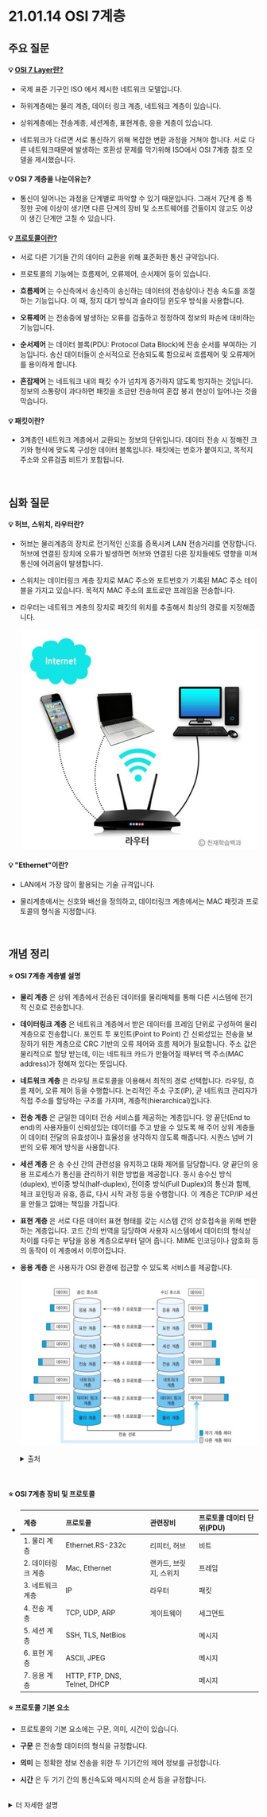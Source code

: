 # 21.01.14 OSI 7계층

## 주요 질문

#### 💡 [OSI 7 Layer란?](#OSI-7계층-계층별-요약-설명)
   * 국제 표준 기구인 ISO 에서 제시한 네트워크 모델입니다.

* 하위계층에는 물리 계층, 데이터 링크 계층, 네트워크 계층이 있습니다.

* 상위계층에는 전송계층, 세션계층, 표현계층, 응용 게층이 있습니다. 

* 네트워크가 다르면 서로 통신하기 위해 복잡한 변환 과정을 거쳐야 합니다.
서로 다른 네트워크때문에 발생하는 호환성 문제를 막기위해 ISO에서 OSI 7계층 참조 모델을 제시했습니다.

   
#### 💡 OSI 7 계층을 나눈이유는?
   * 통신이 일어나는 과정을 단계별로 파악할 수 있기 때문입니다.
그래서 7단계 중 특정한 곳에 이상이 생기면 다른 단계의 장비 및 소프트웨어를 건들이지 않고도 이상이 생긴 단계만 고칠 수 있습니다.
   

#### 💡 [프로토콜이란?](#프로토콜-기본-요소)
   * 서로 다른 기기들 간의 데이터 교환을 위해 표준화한 통신 규약입니다.

* 프로토콜의 기능에는 흐름제어, 오류제어, 순서제어 등이 있습니다.

* __흐름제어__ 는 수신측에서 송신측이 송신하는 데이터의 전송량이나 전송 속도를 조절하는 기능입니다. 
이 때, 정지 대기 방식과 슬라이딩 윈도우 방식을 사용합니다.

* __오류제어__ 는 전송중에 발생하는 오류를 검출하고 정정하여 정보의 파손에 대비하는 기능입니다.

* __순서제어__ 는 데이터 블록(PDU: Protocol Data Block)에 전송 순서를 부여하는 기능입니다.
송신 데이터들이 순서적으로 전송되도록 함으로써 흐름제어 및 오류제어를 용이하게 합니다.

* __혼잡제어__ 는 네트워크 내의 패킷 수가 넘치게 증가하지 않도록 방지하는 것입니다.
정보의 소통량이 과다하면 패킷을 조금만 전송하여 혼잡 붕괴 현상이 일어나는 것을 막습니다.

#### 💡 패킷이란?
   * 3계층인 네트워크 계층에서 교환되는 정보의 단위입니다.
데이터 전송 시 정해진 크기와 형식에 맞도록 구성한 데이터 블록입니다.
패킷에는 번호가 붙여지고, 목적지 주소와 오류검출 비트가 포함됩니다.
   



<br/>

## 심화 질문

#### 💡 허브, 스위치, 라우터란?
   * 허브는 물리계층의 장치로 전기적인 신호를 증폭시켜 LAN 전송거리를 연장합니다.
   허브에 연결된 장치에 오류가 발생하면 허브와 연결된 다른 장치들에도 영향을 미쳐 통신에 어려움이 발생합니다.
   * 스위치는 데이터링크 계층 장치로 MAC 주소와 포트번호가 기록된 MAC 주소 테이블을 가지고 있습니다.
   목적지 MAC 주소의 포트로만 프레임을 전송합니다.
   * 라우터는 네트워크 계층의 장치로 패킷의 위치를 추출해서 최상의 경로를 지정해줍니다.

     ![라우터](images/router.png)
   
#### 💡 "Ethernet"이란?
   * LAN에서 가장 많이 활용되는 기술 규격입니다. 

* 물리계층에서는 신호와 배선을 정의하고, 데이터링크 계층에서는 MAC 패킷과 프로토콜의 형식을 지정합니다.
   



<br/>

## 개념 정리

#### ⭐ OSI 7계층 계층별 설명
* __물리 계층__ 은 상위 계층에서 전송된 데이터를 물리매체를 통해 다른 시스템에 전기적 신호로 전송합니다. 


* __데이터링크 계층__ 은 네트워크 계층에서 받은 데이터를 프레임 단위로 구성하여 물리 계층으로 전송합니다. 포인트 투 포인트(Point to Point) 간 신뢰성있는 전송을 보장하기 위한 계층으로 CRC 기반의 오류 제어와 흐름 제어가 필요합니다.
주소 값은 물리적으로 할당 받는데, 이는 네트워크 카드가 만들어질 때부터 맥 주소(MAC address)가 정해져 있다는 뜻입니다.


* __네트워크 계층__ 은 라우팅 프로토콜을 이용해서 최적의 경로 선택합니다. 라우팅, 흐름 제어, 오류 제어 등을 수행합니다.
논리적인 주소 구조(IP), 곧 네트워크 관리자가 직접 주소를 할당하는 구조를 가지며, 계층적(hierarchical)입니다.

* __전송 계층__ 은 균일한 데이터 전송 서비스를 제공하는 계층입니다. 양 끝단(End to end)의 사용자들이 신뢰성있는 데이터를 주고 받을 수 있도록 해 주어 상위 계층들이 데이터 전달의 유효성이나 효율성을 생각하지 않도록 해줍니다.
시퀀스 넘버 기반의 오류 제어 방식을 사용합니다.

* __세션 계층__ 은 송 수신 간의 관련성을 유지하고 대화 제어를 담당합니다. 양 끝단의 응용 프로세스가 통신을 관리하기 위한 방법을 제공합니다.
동시 송수신 방식(duplex), 반이중 방식(half-duplex), 전이중 방식(Full Duplex)의 통신과 함께, 체크 포인팅과 유휴, 종료, 다시 시작 과정 등을 수행합니다.
이 계층은 TCP/IP 세션을 만들고 없애는 책임을 가집니다.

* __표현 계층__ 은 서로 다른 데이터 표현 형태를 갖는 시스템 간의 상호접속을 위해 변환하는 계층입니다. 코드 간의 번역을 담당하여 사용자 시스템에서 데이터의 형식상 차이를 다루는 부담을 응용 계층으로부터 덜어 줍니다.
MIME 인코딩이나 암호화 등의 동작이 이 계층에서 이루어집니다.

* __응용 계층__ 은 사용자가 OSI 환경에 접근할 수 있도록 서비스를 제공합니다.


   ![osi 7계층](images/osi2.png)
   <details markdown="1">
    <summary>출처</summary>
      * https://www.crocus.co.kr/1102<br/>
      * https://blog.naver.com/haeri056/220805367585
  </details>

<br/>


#### ⭐ OSI 7계층 장비 및 프로토콜
   * |계층|프로토콜|관련장비|프로토콜 데이터 단위(PDU)|
      |---|---|---|---|
      |1. 물리 계층|Ethernet.RS-232c|리피터, 허브|비트|
      |2. 데이터링크 게층|Mac, Ethernet|랜카드, 브릿지, 스위치|프레임|
      |3. 네트워크 계층|IP|라우터|패킷|
      |4. 전송 계층|TCP, UDP, ARP|게이트웨이|세그먼트|
      |5. 세션 계층|SSH, TLS, NetBios||메시지|
      |6. 표현 게층|ASCII, JPEG||메시지|
      |7. 응용 계층|HTTP, FTP, DNS, Telnet, DHCP||메시지|


#### ⭐ 프로토콜 기본 요소
   * 프로토콜의 기본 요소에는 구문, 의미, 시간이 있습니다.

* __구문__ 은 전송할 데이터의 형식을 규정합니다.

* __의미__ 는 정확한 정보 전송을 위한 두 기기간의 제어 정보를 규정합니다.

* __시간__ 은 두 기기 간의 통신속도와 메시지의 순서 등을 규정합니다.


<br/>
   <details markdown="1">
    <summary>더 자세한 설명</summary>
      * https://www.notion.so/NETWORK-OSI-7-a228be5e05f54f5a8985cd0e820249c6<br/>
      * https://github.com/WeareSoft/tech-interview/blob/master/contents/network.md#osi-7%EA%B3%84%EC%B8%B5<br/>
    
    
  </details>